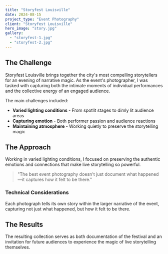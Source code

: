 ```yaml
---
title: "Storyfest Louisville"
date: 2024-08-15
project_type: "Event Photography"
client: "Storyfest Louisville"
hero_image: "story.jpg"
gallery:
  - "storyfest-1.jpg"
  - "storyfest-2.jpg"
---
```


## The Challenge

Storyfest Louisville brings together the city's most compelling storytellers for an evening of narrative magic. As the event's photographer, I was tasked with capturing both the intimate moments of individual performances and the collective energy of an engaged audience.

The main challenges included:

- **Varied lighting conditions** - From spotlit stages to dimly lit audience areas
- **Capturing emotion** - Both performer passion and audience reactions  
- **Maintaining atmosphere** - Working quietly to preserve the storytelling magic

## The Approach

Working in varied lighting conditions, I focused on preserving the authentic emotions and connections that make live storytelling so powerful.

> "The best event photography doesn't just document what happened—it captures how it felt to be there."

### Technical Considerations

Each photograph tells its own story within the larger narrative of the event, capturing not just what happened, but how it felt to be there.

## The Results

The resulting collection serves as both documentation of the festival and an invitation for future audiences to experience the magic of live storytelling themselves.